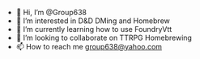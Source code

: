 - 👋 Hi, I’m @Group638
- 👀 I’m interested in D&D DMing and Homebrew
- 🌱 I’m currently learning how to use FoundryVtt
- 💞️ I’m looking to collaborate on TTRPG Homebrewing
- 📫 How to reach me group638@yahoo.com

<!---
Group638/Group638 is a ✨ special ✨ repository because its `README.md` (this file) appears on your GitHub profile.
You can click the Preview link to take a look at your changes.
--->
